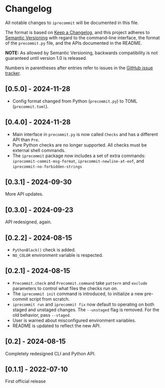 # Changelog
All notable changes to `iprecommit` will be documented in this file.

The format is based on [Keep a Changelog](https://keepachangelog.com/en/1.0.0/), and this project adheres to [Semantic Versioning](https://semver.org/spec/v2.0.0.html) with regard to the command-line interface, the format of the `precommit.py` file, and the APIs documented in the README.

**NOTE:** As allowed by Semantic Versioning, backwards compatibility is not guaranteed until version 1.0 is released.

Numbers in parentheses after entries refer to issues in the [GitHub issue tracker](https://github.com/iafisher/iprecommit/issues).

## [0.5.0] - 2024-11-28
- Config format changed from Python (`precommit.py`) to TOML (`precommit.toml`).

## [0.4.0] - 2024-11-28
- Main interface in `precommit.py` is now called `Checks` and has a different API than `Pre`.
- Pure Python checks are no longer supported. All checks must be external shell commands.
- The `iprecommit` package now includes a set of extra commands: `iprecommit-commit-msg-format`, `iprecommit-newline-at-eof`, and `iprecommit-no-forbidden-strings`

## [0.3.1] - 2024-09-30
More API updates.

## [0.3.0] - 2024-09-23
API redesigned, again.

## [0.2.2] - 2024-08-15
- `PythonBlack()` check is added.
- `NO_COLOR` environment variable is respected.

## [0.2.1] - 2024-08-15
- `Precommit.check` and `Precommit.command` take `pattern` and `exclude` parameters to control what files the checks run on.
- The `iprecommit init` command is introduced, to initialize a new pre-commit script from scratch.
- `iprecommit run` and `iprecommit fix` now default to operating on both staged and unstaged changes. The `--unstaged` flag is removed. For the old behavior, pass `--staged`.
- User is warned about misconfigured environment variables.
- README is updated to reflect the new API.

## [0.2] - 2024-08-15
Completely redesigned CLI and Python API.

## [0.1.1] - 2022-07-10
First official release
